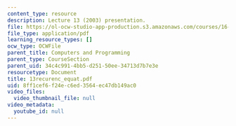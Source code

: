 ```yaml
---
content_type: resource
description: Lecture 13 (2003) presentation.
file: https://ol-ocw-studio-app-production.s3.amazonaws.com/courses/16-01-unified-engineering-i-ii-iii-iv-fall-2005-spring-2006/8ff1cef6f24ec6ed3564ec47db149ac0_13recurenc_equat.pdf
file_type: application/pdf
learning_resource_types: []
ocw_type: OCWFile
parent_title: Computers and Programming
parent_type: CourseSection
parent_uid: 34c4c991-4bb5-d251-50ee-34713d7b7e3e
resourcetype: Document
title: 13recurenc_equat.pdf
uid: 8ff1cef6-f24e-c6ed-3564-ec47db149ac0
video_files:
  video_thumbnail_file: null
video_metadata:
  youtube_id: null
---
```

